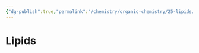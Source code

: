 ```yaml
---
{"dg-publish":true,"permalink":"/chemistry/organic-chemistry/25-lipids/","dgHomeLink":true,"dgPassFrontmatter":true}
---
```


# Lipids
